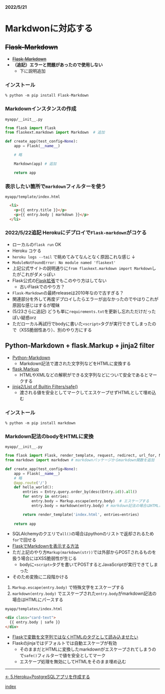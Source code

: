 __2022/5/21__
# Markdwonに対応する

## ~~Flask-Markdown~~
  - ~~[Flask-Markdown](https://pythonhosted.org/Flask-Markdown/)~~
  - **（追記）エラーと問題があったので使用しない**
    - 下に説明追加

### インストール
```shell
% python -m pip install Flask-Markdown
```

### Markdownインスタンスの作成
`myapp/__init__.py`
```python
from flask import Flask
from flaskext.markdown import Markdown  # 追加

def create_app(test_config=None):
    app = Flask(__name__)

    # 略

    Markdown(app) # 追加

    return app
```

### 表示したい箇所で`markdown`フィルターを使う
`myapp/template/index.html`
```html
  <li>
    <p>{{ entry.title }}</p>
    <p>{{ entry.body | markdown }}</p>
  </li>
```


### 2022/5/22追記 Herokuにデプロイで`Flask-markdown`がコケる
  - ローカルの`flask run` OK
  - Heroku コケる
  - `heroku logs --tail` で眺めてみてなんとなく原因これな感じ ↓
  - `ModuleNotFoundError: No module named 'flaskext'`
  - 上記公式サイトの説明通りに`from flaskext.markdown import Markdown`したがこれがダメっぽい
  - Flask公式の[Flask拡張](https://msiz07-flask-docs-ja.readthedocs.io/ja/latest/extensions.html)でもこのやり方はしてない
    - 古いFlaskでのやり方？
- `Flask-Markdown`の最終releaseは2010年なので古すぎる？
- 関連部分を外して再度デプロイしたらエラーが出なかったのでやはりこれが原因な感じはするが曖昧
- (5/23さらに追記) どうも単に`requirements.txt`を更新し忘れただけだったぽい疑惑orz
- ただローカル再試行でbodyに書いた`<script>`タグが実行できてしまったので（XSS脆弱性あり）、別のやり方にする

## Python-Markdown + flask.Markup + jinja2 filter

- [Python-Markdown](https://python-markdown.github.io)
  - Markdown記法で渡された文字列などをHTMLに変換する
- [flask.Markup](https://msiz07-flask-docs-ja.readthedocs.io/ja/latest/api.html?highlight=Markup#flask.Markup)
  - HTMLやXMLなどの解釈ができる文字列などについて安全であるとマークする
- [jinja2/List of Builtin Filters/safe() ](https://jinja.palletsprojects.com/en/3.1.x/templates/#jinja-filters.safe)
  - 渡される値を安全としてマークしてエスケープせずHTMLとして埋め込む

### インストール
```shell
% python -m pip install markdown
```

### Markdown記法のbodyをHTMLに変換
`myapp/__init__.py`
```python
from flask import Flask, render_template, request, redirect, url_for, Markup  # Markupを追加
from markdown import markdown # markdownパッケージからmarkdown関数を追加

def create_app(test_config=None):
    app = Flask(__name__)
    # 略
    @app.route('/')
    def hello_world():
        entries = Entry.query.order_by(desc(Entry.id)).all()
        for entry in entries:
            entry.body = Markup.escape(entry.body)  # エスケープする
            entry.body = markdown(entry.body) # markdown記法の場合はHTMLに変換する

        return render_template('index.html', entries=entries)
    
    return app
```
- SQLAlchemyのクエリで`all()`の場合はpythonのリストで返却されるため`for`で回せる
- [FlaskでMarkdownを表示する方法](https://qiita.com/iroha71/items/fbdc875424bf61ea0d83)
- ただ上記のやり方`Markup(markdown(str))`では外部からPOSTされるものを扱う場合にはXSS脆弱性が生じる
  - bodyに`<script>`タグを書いてPOSTするとJavaScriptが実行できてしまった
- そのため変換に二段階かける
1. `Markup.escape(entry.body)` で特殊文字をエスケープする
2. `markdown(entry.body)` でエスケープされた`entry.body`がmarkdown記法の場合はHTMLにパースする

`myapp/templates/index.html`
```html
<div class="card-text">
  {{ entry.body | safe }}
</div>
```

- [Flaskで変数を文字列ではなくHTMLのタグとして読み込ませたい](https://ja.stackoverflow.com/questions/46630/flaskで変数を文字列ではなくhtmlのタグとして読み込ませたい)
- Flaskのjinjaではデフォルトでは自動エスケープが有効
  - そのままだとHTMLに変換したmarkdownがエスケープされてしまうので`safe()`フィルターで値を安全としてマーク
  - エスケープ処理を無効にしてHTMLをそのまま埋め込む


---

[← 5.Heroku+PostgreSQLアプリを作成する](5.heroku_again.md)

[index](index.md)